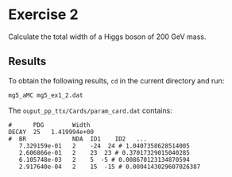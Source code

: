 # Exercise 2

Calculate the total width of a Higgs boson of 200 GeV mass.

## Results

To obtain the following results, `cd` in the current directory and run:

```bash
mg5_aMC mg5_ex1_2.dat
```

The `ouput_pp_ttx/Cards/param_card.dat` contains:

```text
#      PDG        Width
DECAY  25   1.419994e+00
#  BR             NDA  ID1    ID2   ...
   7.329159e-01   2    -24  24 # 1.0407358628514005
   2.606866e-01   2    23  23 # 0.37017329015040285
   6.105748e-03   2    5  -5 # 0.008670123134870594
   2.917640e-04   2    15  -15 # 0.0004143029607026387
```

